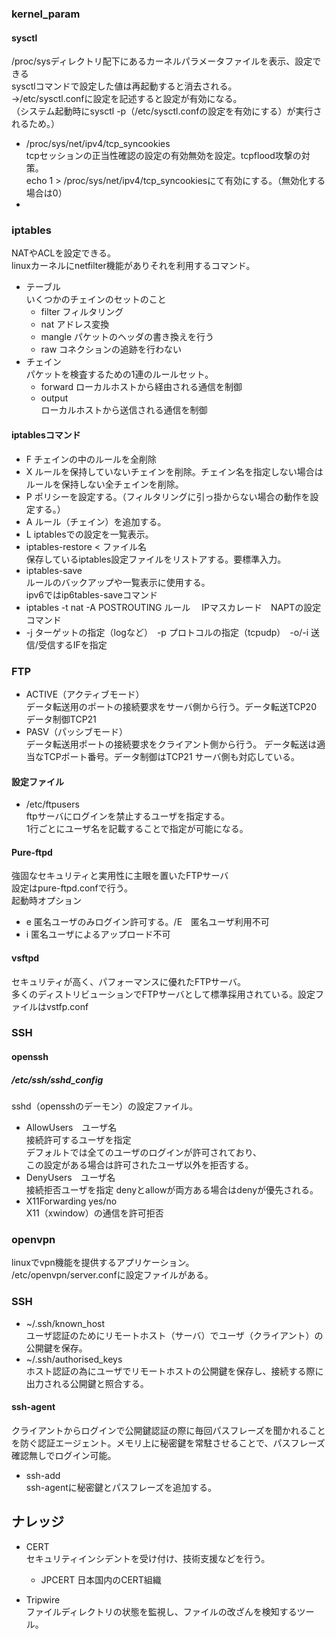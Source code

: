 ###  kernel_param

####  sysctl  
/proc/sysディレクトリ配下にあるカーネルパラメータファイルを表示、設定できる  
sysctlコマンドで設定した値は再起動すると消去される。  
→/etc/sysctl.confに設定を記述すると設定が有効になる。  
  （システム起動時にsysctl -p（/etc/sysctl.confの設定を有効にする）が実行されるため。）  
-  /proc/sys/net/ipv4/tcp_syncookies  
tcpセッションの正当性確認の設定の有効無効を設定。tcpflood攻撃の対策。  
echo 1 > /proc/sys/net/ipv4/tcp_syncookiesにて有効にする。（無効化する場合は0）  
-  

###  iptables  
NATやACLを設定できる。  
linuxカーネルにnetfilter機能がありそれを利用するコマンド。  
-  テーブル  
いくつかのチェインのセットのこと  
    -  filter フィルタリング  
    -  nat  アドレス変換  
    -  mangle  パケットのヘッダの書き換えを行う  
    -  raw コネクションの追跡を行わない  
-  チェイン  
パケットを検査するための1連のルールセット。  
    -  forward  ローカルホストから経由される通信を制御
    -  output  
    ローカルホストから送信される通信を制御

####  iptablesコマンド  
-  F  チェインの中のルールを全削除  
-  X  ルールを保持していないチェインを削除。チェイン名を指定しない場合はルールを保持しない全チェインを削除。  
-  P  ポリシーを設定する。（フィルタリングに引っ掛からない場合の動作を設定する。）  
-  A  ルール（チェイン）を追加する。  
-  L  iptablesでの設定を一覧表示。  
-  iptables-restore < ファイル名  
保存しているiptables設定ファイルをリストアする。要標準入力。  
-  iptables-save  
ルールのバックアップや一覧表示に使用する。  
ipv6ではip6tables-saveコマンド  
-  iptables -t nat -A POSTROUTING ルール　
IPマスカレード　NAPTの設定コマンド  
-  -j ターゲットの指定（logなど）　-p プロトコルの指定（tcpudp）　-o/-i 送信/受信するIFを指定  


###  FTP  
-  ACTIVE（アクティブモード）  
データ転送用のポートの接続要求をサーバ側から行う。データ転送TCP20 データ制御TCP21
-  PASV（パッシブモード）  
データ転送用ポートの接続要求をクライアント側から行う。  データ転送は適当なTCPポート番号。データ制御はTCP21
サーバ側も対応している。  
####  設定ファイル  
-  /etc/ftpusers  
ftpサーバにログインを禁止するユーザを指定する。  
1行ごとにユーザ名を記載することで指定が可能になる。  
####  Pure-ftpd  
強固なセキュリティと実用性に主眼を置いたFTPサーバ  
設定はpure-ftpd.confで行う。  
起動時オプション  
-  e 匿名ユーザのみログイン許可する。/E　匿名ユーザ利用不可  
-  i 匿名ユーザによるアップロード不可

####  vsftpd  
セキュリティが高く、パフォーマンスに優れたFTPサーバ。  
多くのディストリビューションでFTPサーバとして標準採用されている。設定ファイルはvstfp.conf  
###  SSH  
####  openssh  
#####  /etc/ssh/sshd_config  
sshd（opensshのデーモン）の設定ファイル。  
-  AllowUsers　ユーザ名  
接続許可するユーザを指定  
デフォルトでは全てのユーザのログインが許可されており、  
この設定がある場合は許可されたユーザ以外を拒否する。  
-  DenyUsers　ユーザ名  
接続拒否ユーザを指定 denyとallowが両方ある場合はdenyが優先される。  
-  X11Forwarding yes/no  
X11（xwindow）の通信を許可拒否  

###  openvpn  
linuxでvpn機能を提供するアプリケーション。  
/etc/openvpn/server.confに設定ファイルがある。  
###  SSH  
-  ~/.ssh/known_host  
ユーザ認証のためにリモートホスト（サーバ）でユーザ（クライアント）の公開鍵を保存。  
-  ~/.ssh/authorised_keys  
ホスト認証の為にユーザでリモートホストの公開鍵を保存し、接続する際に出力される公開鍵と照合する。

####  ssh-agent
クライアントからログインで公開鍵認証の際に毎回パスフレーズを聞かれることを防ぐ認証エージェント。メモリ上に秘密鍵を常駐させることで、パスフレーズ確認無しでログイン可能。  
-  ssh-add  
ssh-agentに秘密鍵とパスフレーズを追加する。

##  ナレッジ  
-  CERT  
セキュリティインシデントを受け付け、技術支援などを行う。  
    -  JPCERT  日本国内のCERT組織  

-  Tripwire  
ファイルディレクトリの状態を監視し、ファイルの改ざんを検知するツール。  